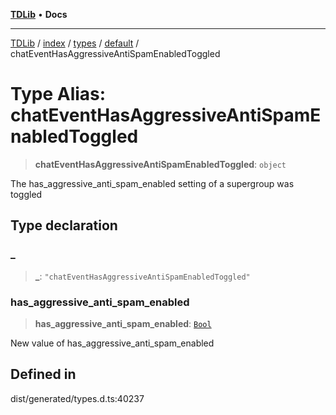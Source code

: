 [**TDLib**](../../../../../../README.md) • **Docs**

***

[TDLib](../../../../../../modules.md) / [index](../../../../../README.md) / [types](../../../README.md) / [default](../README.md) / chatEventHasAggressiveAntiSpamEnabledToggled

# Type Alias: chatEventHasAggressiveAntiSpamEnabledToggled

> **chatEventHasAggressiveAntiSpamEnabledToggled**: `object`

The has_aggressive_anti_spam_enabled setting of a supergroup was toggled

## Type declaration

### \_

> **\_**: `"chatEventHasAggressiveAntiSpamEnabledToggled"`

### has\_aggressive\_anti\_spam\_enabled

> **has\_aggressive\_anti\_spam\_enabled**: [`Bool`](Bool.md)

New value of has_aggressive_anti_spam_enabled

## Defined in

dist/generated/types.d.ts:40237
